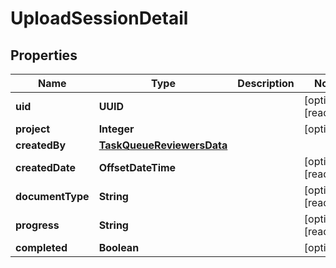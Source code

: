 

# UploadSessionDetail


## Properties

Name | Type | Description | Notes
------------ | ------------- | ------------- | -------------
**uid** | **UUID** |  |  [optional] [readonly]
**project** | **Integer** |  |  [optional]
**createdBy** | [**TaskQueueReviewersData**](TaskQueueReviewersData.md) |  | 
**createdDate** | **OffsetDateTime** |  |  [optional] [readonly]
**documentType** | **String** |  |  [optional] [readonly]
**progress** | **String** |  |  [optional] [readonly]
**completed** | **Boolean** |  |  [optional]



